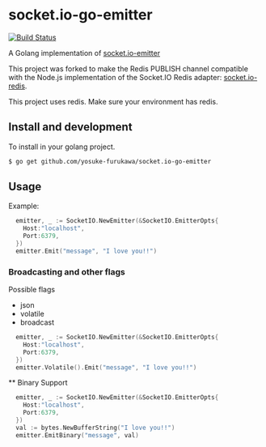 socket.io-go-emitter
=====================

[![Build Status](https://travis-ci.org/yosuke-furukawa/socket.io-go-emitter.svg?branch=master)](https://travis-ci.org/yosuke-furukawa/socket.io-go-emitter)

A Golang implementation of [socket.io-emitter](https://github.com/Automattic/socket.io-emitter)

This project was forked to make the Redis PUBLISH channel compatible with the Node.js implementation of the Socket.IO Redis adapter: [socket.io-redis](https://github.com/socketio/socket.io-redis).

This project uses redis.
Make sure your environment has redis.

Install and development
--------------------

To install in your golang project.

```sh
$ go get github.com/yosuke-furukawa/socket.io-go-emitter
```

Usage
---------------------

Example:

```go
  emitter, _ := SocketIO.NewEmitter(&SocketIO.EmitterOpts{
    Host:"localhost",
    Port:6379,
  })
  emitter.Emit("message", "I love you!!")
```

### Broadcasting and other flags

Possible flags

- json
- volatile
- broadcast

```go
  emitter, _ := SocketIO.NewEmitter(&SocketIO.EmitterOpts{
    Host:"localhost",
    Port:6379,
  })
  emitter.Volatile().Emit("message", "I love you!!")
```

** Binary Support

```go
  emitter, _ := SocketIO.NewEmitter(&SocketIO.EmitterOpts{
    Host:"localhost",
    Port:6379,
  })
  val := bytes.NewBufferString("I love you!!")
  emitter.EmitBinary("message", val)
```

